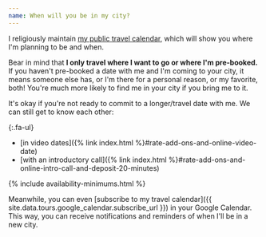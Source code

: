 ```yaml
---
name: When will you be in my city?
---
```


I religiously maintain <a href="#tours">my public travel calendar</a>, which will show you where I'm planning to be and when.

Bear in mind that **I only travel where I want to go or where I'm pre-booked.** If you haven't pre-booked a date with me and I'm coming to your city, it means someone else has, or I'm there for a personal reason, or my favorite, both! You're much more likely to find me in your city if you bring me to it.

It's okay if you're not ready to commit to a longer/travel date with me. We can still get to know each other:

{:.fa-ul}
- <span class="fa-li fa-solid fa-video"></span> [in video dates]({% link index.html %}#rate-add-ons-and-online-video-date)
- <span class="fa-li fa-solid fa-phone"></span> [with an introductory call]({% link index.html %}#rate-add-ons-and-online-intro-call-and-deposit-20-minutes)

{% include availability-minimums.html %}

Meanwhile, you can even [subscribe to my travel calendar]({{ site.data.tours.google_calendar.subscribe_url }}) in your Google Calendar. This way, you can receive notifications and reminders of when I'll be in a new city.
